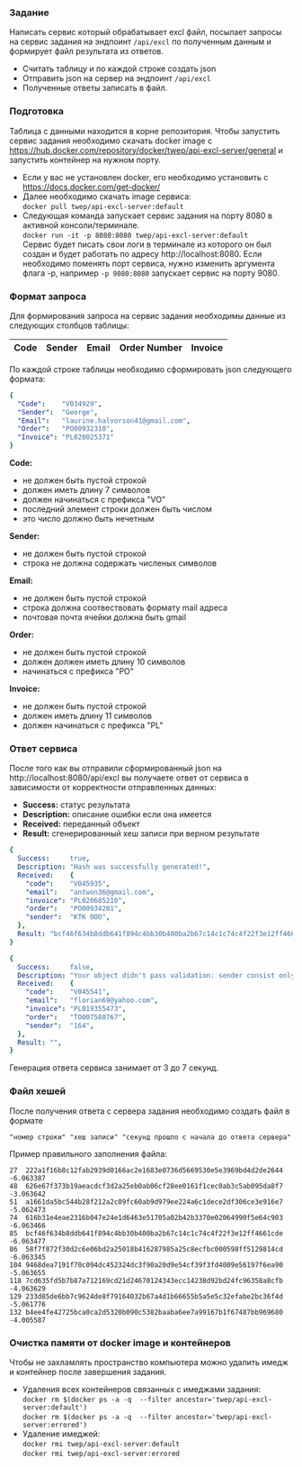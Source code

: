 ### Задание

 Написать сервис который обрабатывает excl файл,
 посылает запросы на сервис задания на эндпоинт ``/api/excl`` по полученным данным и
 формирует файл результата из ответов.

- Считать таблицу и по каждой строке создать json
- Отправить json на сервер на эндпоинт ``/api/excl``
- Полученные ответы записать в файл.

### Подготовка

 Таблица с данными находится в корне репозитория.
 Чтобы запустить сервис задания необходимо скачать docker image с
 https://hub.docker.com/repository/docker/twep/api-excl-server/general
 и запустить контейнер на нужном порту.

* Eсли у вас не установлен docker, его необходимо установить с
  https://docs.docker.com/get-docker/
* Далее необходимо скачать image сервиса: </br>
  ``docker pull twep/api-excl-server:default``
* Следующая команда запускает сервис задания на порту 8080
  в активной консоли/терминале.</br>
  ``docker run -it -p 8080:8080 twep/api-excl-server:default``</br>
  Сервис будет писать свои логи в терминале из которого он был создан
  и будет работать по адресу http://localhost:8080.
  Если необходимо поменять порт сервиса, нужно изменить аргумента флага -p,
  например ``-p 9080:8080`` запускает сервис на порту 9080.</br>

### Формат запроса

Для формирования запроса на сервис задания необходимы данные из следующих столбцов таблицы:

| Code | Sender | Email | Order Number | Invoice |
| ---- | ------ | ----- | ------------ | ------- |

По каждой строке таблицы необходимо сформировать json следующего формата:

```yaml
{
  "Code":    "V034929",
  "Sender":  "George",
  "Email":   "laurine.halvorson41@gmail.com",
  "Order":   "PO00932310",
  "Invoice": "PL020025371"
}
```

**Code:**

* не должен быть пустой строкой
* должен иметь длину 7 символов
* должен начинаться с префикса "VO"
* последний элемент строки должен быть числом
* это число должно быть нечетным

**Sender:**

* не должен быть пустой строкой
* строка не должна содержать численых символов

**Email:**

* не должен быть пустой строкой
* строка должна соотвествовать формату mail адреса
* почтовая почта ячейки должна быть gmail

**Order:**

* не должен быть пустой строкой
* должен должен иметь длину 10 символов
* начинаться с префикса "PO"

**Invoice:**

* не должен быть пустой строкой
* должен иметь длину 11 символов
* должен начинаться с префикса "PL"

### Ответ сервиса

После того как вы отправили сформированный json на http://localhost:8080/api/excl
вы получаете ответ от сервиса в зависимости от корректности отправленных данных:

* **Success:** статус результата
* **Description:** описание ошибки если она имеется
* **Received:** переданный объект
* **Result:** сгенерированный хеш записи при верном результате

```yaml
{
  Success:     true,
  Description: "Hash was successfully generated!",
  Received:    {
    "code":    "V045935",
    "email":   "antwon36@gmail.com",
    "invoice": "PL020685210",
    "order":   "PO00934281",
    "sender":  "КТК ООО",
  },
  Result: "bcf46f634b8ddb641f894c4bb30b400ba2b67c14c1c74c4f22f3e12ff4661cde",
}
```

```yaml
{
  Success:     false,
  Description: "Your object didn't pass validation: sender consist only of numbers, wrong email provided, wrong order length",
  Received:    {
    "code":    "V045541",
    "email":   "florian69@yahoo.com",
    "invoice": "PL019355473",
    "order":   "TO007580767",
    "sender":  "164",
  },
  Result: "",
}
```

Генерация ответа сервиса занимает от 3 до 7 секунд.

### Файл хешей

После получения ответа с сервера задания необходимо создать файл
в формате

```
"номер строки" "хеш записи" "секунд прошло с начала до ответа сервера"
```

Пример правильного заполнения файла:

```
27	222a1f16b8c12fab2939d0166ac2e1683e0736d5669530e5e3969bd4d2de2644	-6.063387
48	626e67f373b19aeacdcf3d2a25eb0ab06cf28ee0161f1cec0ab3c5ab095da8f7	-3.063642
51	a1661da5bc544b28f212a2c09fc60ab9d979ee224a6c1dece2df306ce3e916e7	-5.062473
74	616b31e4eae2316b047e24e1d6463e51705a02b42b3370e02064990f5e64c903	-6.063466
85	bcf46f634b8ddb641f894c4bb30b400ba2b67c14c1c74c4f22f3e12ff4661cde	-6.063477
86	58f7f872f30d2c6e06bd2a25018b416287985a25c8ecfbc000598ff5129814cd	-6.063345
104	9468dea7191f70c094dc452324dc3f90a20d9e54cf39f3fd4009e56197f6ea90	-5.063655
118	7cd635fd5b7b87a712169cd21d24670124343ecc14238d92bd24fc96358a8cfb	-4.063629
129	233d85de6bb7c9624de8f79164032b67a4d1b66655b5a5e5c32efabe2bc36f4d	-5.061776
132	b4ee4fe42725bca0ca2d5320b090c5382baaba6ee7a99167b1f67487bb969680	-4.005587
```

### Очистка памяти от docker image и контейнеров

Чтобы не захламлять пространство компьютера можно удалить имедж и контейнер после завершения задания.</br>

- Удаления всех контейнеров связанных с имеджами задания:</br>
  ``docker rm $(docker ps -a -q  --filter ancestor='twep/api-excl-server:default')``</br>
  ``docker rm $(docker ps -a -q  --filter ancestor='twep/api-excl-server:errored')``
- Удаление имеджей:</br>
  ``docker rmi twep/api-excl-server:default``</br>
  ``docker rmi twep/api-excl-server:errored``
